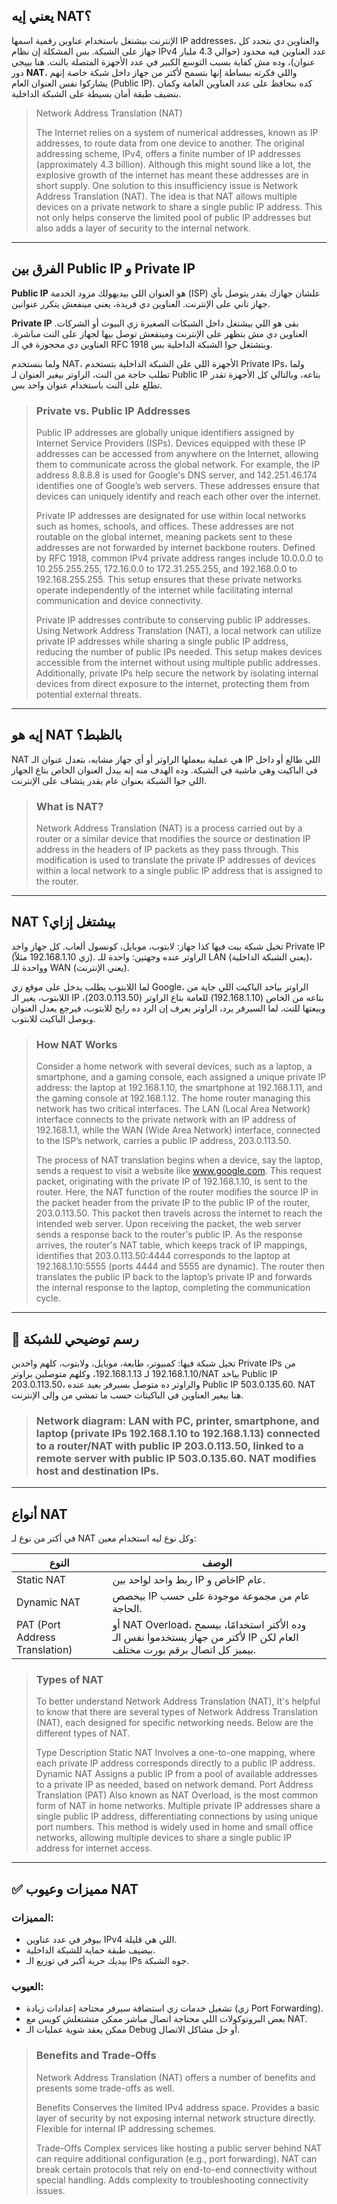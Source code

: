 ## يعني إيه NAT؟

الإنترنت بيشتغل باستخدام عناوين رقمية اسمها IP addresses، والعناوين دي بتحدد كل جهاز على الشبكة. بس المشكلة إن نظام IPv4 عدد العناوين فيه محدود (حوالي 4.3 مليار عنوان)، وده مش كفاية بسبب التوسع الكبير في عدد الأجهزة المتصلة بالنت. هنا بييجي دور **NAT**، واللي فكرته ببساطة إنها بتسمح لأكتر من جهاز داخل شبكة خاصة إنهم يشاركوا نفس العنوان العام (Public IP). كده بنحافظ على عدد العناوين العامة وكمان بنضيف طبقة أمان بسيطة على الشبكة الداخلية.

> Network Address Translation (NAT)
> 
> The Internet relies on a system of numerical addresses, known as IP addresses, to route data from one device to another. The original addressing scheme, IPv4, offers a finite number of IP addresses (approximately 4.3 billion). Although this might sound like a lot, the explosive growth of the internet has meant these addresses are in short supply. One solution to this insufficiency issue is Network Address Translation (NAT). The idea is that NAT allows multiple devices on a private network to share a single public IP address. This not only helps conserve the limited pool of public IP addresses but also adds a layer of security to the internal network.

---

## الفرق بين Public IP و Private IP

**Public IP** هو العنوان اللي بيديهولك مزود الخدمة (ISP) علشان جهازك يقدر يتوصل بأي جهاز تاني على الإنترنت. العناوين دي فريدة، يعني مينفعش يتكرر عنوانين.

**Private IP** بقى هو اللي بيشتغل داخل الشبكات الصغيرة زي البيوت أو الشركات. العناوين دي مش بتظهر على الإنترنت ومينفعش توصل بيها لجهاز على النت مباشرة. العناوين دي محجوزة في الـ RFC 1918 وبتشتغل جوا الشبكة الداخلية بس.

ولما بنستخدم NAT، الأجهزة اللي على الشبكة الداخلية بتستخدم Private IPs، ولما تطلب حاجة من النت، الراوتر بيغير العنوان لـ Public IP بتاعه، وبالتالي كل الأجهزة تقدر تطلع على النت باستخدام عنوان واحد بس.

> ### Private vs. Public IP Addresses
>
> Public IP addresses are globally unique identifiers assigned by Internet Service Providers (ISPs). Devices equipped with these IP addresses can be accessed from anywhere on the Internet, allowing them to communicate across the global network. For example, the IP address 8.8.8.8 is used for Google's DNS server, and 142.251.46.174 identifies one of Google’s web servers. These addresses ensure that devices can uniquely identify and reach each other over the internet.
>
> Private IP addresses are designated for use within local networks such as homes, schools, and offices. These addresses are not routable on the global internet, meaning packets sent to these addresses are not forwarded by internet backbone routers. Defined by RFC 1918, common IPv4 private address ranges include 10.0.0.0 to 10.255.255.255, 172.16.0.0 to 172.31.255.255, and 192.168.0.0 to 192.168.255.255. This setup ensures that these private networks operate independently of the internet while facilitating internal communication and device connectivity.
>
> Private IP addresses contribute to conserving public IP addresses. Using Network Address Translation (NAT), a local network can utilize private IP addresses while sharing a single public IP address, reducing the number of public IPs needed. This setup makes devices accessible from the internet without using multiple public addresses. Additionally, private IPs help secure the network by isolating internal devices from direct exposure to the internet, protecting them from potential external threats.

---

## إيه هو NAT بالظبط؟

NAT هي عملية بيعملها الراوتر أو أي جهاز مشابه، بتعدل عنوان الـ IP اللي طالع أو داخل في الباكيت وهي ماشية في الشبكة. وده الهدف منه إنه يبدل العنوان الخاص بتاع الجهاز اللي جوا الشبكة بعنوان عام يقدر يتشاف على الإنترنت.

> ### What is NAT?
>
> Network Address Translation (NAT) is a process carried out by a router or a similar device that modifies the source or destination IP address in the headers of IP packets as they pass through. This modification is used to translate the private IP addresses of devices within a local network to a single public IP address that is assigned to the router.

---

## NAT بيشتغل إزاي؟

تخيل شبكة بيت فيها كذا جهاز: لابتوب، موبايل، كونسول ألعاب. كل جهاز واخد Private IP (زي 192.168.1.10 مثلاً). الراوتر عنده وجهتين: واحدة للـ LAN (يعني الشبكة الداخلية)، وواحدة للـ WAN (يعني الإنترنت).

لما اللابتوب يطلب يدخل على موقع زي Google، الراوتر بياخد الباكيت اللي جاية من اللابتوب، يغير الـ IP بتاعه من الخاص (192.168.1.10) للعامة بتاع الراوتر (203.0.113.50)، ويبعتها للنت. لما السيرفر يرد، الراوتر يعرف إن الرد ده رايح للابتوب، فيرجع يعدل العنوان ويوصل الباكيت للابتوب.

> ### How NAT Works
>
> Consider a home network with several devices, such as a laptop, a smartphone, and a gaming console, each assigned a unique private IP address: the laptop at 192.168.1.10, the smartphone at 192.168.1.11, and the gaming console at 192.168.1.12. The home router managing this network has two critical interfaces. The LAN (Local Area Network) interface connects to the private network with an IP address of 192.168.1.1, while the WAN (Wide Area Network) interface, connected to the ISP’s network, carries a public IP address, 203.0.113.50.
>
> The process of NAT translation begins when a device, say the laptop, sends a request to visit a website like www.google.com. This request packet, originating with the private IP of 192.168.1.10, is sent to the router. Here, the NAT function of the router modifies the source IP in the packet header from the private IP to the public IP of the router, 203.0.113.50. This packet then travels across the internet to reach the intended web server. Upon receiving the packet, the web server sends a response back to the router's public IP. As the response arrives, the router's NAT table, which keeps track of IP mappings, identifies that 203.0.113.50:4444 corresponds to the laptop at 192.168.1.10:5555 (ports 4444 and 5555 are dynamic). The router then translates the public IP back to the laptop’s private IP and forwards the internal response to the laptop, completing the communication cycle.

---

## 🔌 رسم توضيحي للشبكة

تخيل شبكة فيها: كمبيوتر، طابعة، موبايل، ولابتوب، كلهم واخدين Private IPs من 192.168.1.10 لـ 192.168.1.13، وكلهم متوصلين براوتر/NAT بياخد Public IP 203.0.113.50، والراوتر ده متوصل بسيرفر بعيد عنده Public IP 503.0.135.60. NAT هنا بيغير العناوين في الباكيتات حسب ما تمشي من وإلى الإنترنت.

> ### Network diagram: LAN with PC, printer, smartphone, and laptop (private IPs 192.168.1.10 to 192.168.1.13) connected to a router/NAT with public IP 203.0.113.50, linked to a remote server with public IP 503.0.135.60. NAT modifies host and destination IPs.

---

## أنواع NAT

في أكتر من نوع لـ NAT وكل نوع ليه استخدام معين:

| النوع | الوصف |
|------|-------|
| Static NAT | ربط واحد لواحد بين IP خاص وIP عام. |
| Dynamic NAT | بيخصص IP عام من مجموعة موجودة على حسب الحاجة. |
| PAT (Port Address Translation) | أو NAT Overload، وده الأكتر استخدامًا، بيسمح لأكتر من جهاز يستخدموا نفس الـ IP العام لكن بيميز كل اتصال برقم بورت مختلف. |

> ### Types of NAT
>
> To better understand Network Address Translation (NAT), It's helpful to know that there are several types of Network Address Translation (NAT), each designed for specific networking needs. Below are the different types of NAT.
>
> Type 	Description
> Static NAT 	Involves a one-to-one mapping, where each private IP address corresponds directly to a public IP address.
> Dynamic NAT 	Assigns a public IP from a pool of available addresses to a private IP as needed, based on network demand.
> Port Address Translation (PAT) 	Also known as NAT Overload, is the most common form of NAT in home networks. Multiple private IP addresses share a single public IP address, differentiating connections by using unique port numbers. This method is widely used in home and small office networks, allowing multiple devices to share a single public IP address for internet access.

---

## ✅ مميزات وعيوب NAT

### المميزات:
- بيوفر في عدد عناوين IPv4 اللي هي قليلة.
- بيضيف طبقة حماية للشبكة الداخلية.
- بيديك حرية أكبر في توزيع الـ IPs جوه الشبكة.

### العيوب:
- تشغيل خدمات زي استضافة سيرفر محتاجة إعدادات زيادة (زي Port Forwarding).
- بعض البروتوكولات اللي محتاجة اتصال مباشر ممكن متشتغلش كويس مع NAT.
- ممكن يعقد شوية عمليات الـ Debug أو حل مشاكل الاتصال.

> ### Benefits and Trade-Offs
>
> Network Address Translation (NAT) offers a number of benefits and presents some trade-offs as well.
>
> Benefits
> Conserves the limited IPv4 address space.
> Provides a basic layer of security by not exposing internal network structure directly.
> Flexible for internal IP addressing schemes.
>
> Trade-Offs
> Complex services like hosting a public server behind NAT can require additional configuration (e.g., port forwarding).
> NAT can break certain protocols that rely on end-to-end connectivity without special handling.
> Adds complexity to troubleshooting connectivity issues.
